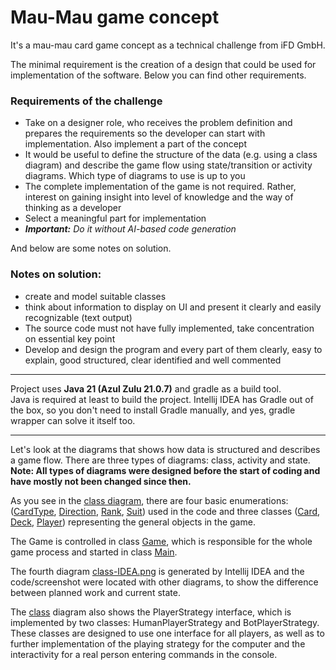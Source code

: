 
# Mau-Mau game concept

It's a mau-mau card game concept as a technical challenge from iFD GmbH.

The minimal requirement is the creation of a design that could be used for implementation of the software. Below you can find other requirements. 

### Requirements of the challenge
- Take on a designer role, who receives the problem definition and prepares the requirements so the developer can start with implementation. Also implement a part of the concept
- It would be useful to define the structure of the data (e.g. using a class diagram) and describe the game flow using state/transition or activity diagrams. Which type of diagrams to use is up to you
- The complete implementation of the game is not required. Rather, interest on gaining insight into level of knowledge and the way of thinking as a developer
- Select a meaningful part for implementation
- **_Important:_** _Do it without AI-based code generation_

And below are some notes on solution.

### Notes on solution:  
- create and model suitable classes
- think about information to display on UI and present it clearly and easily recognizable (text output)
- The source code must not have fully implemented, take concentration on essential key point
- Develop and design the program and every part of them clearly, easy to explain, good structured, clear identified and well commented

___

Project uses **Java 21 (Azul Zulu 21.0.7)** and gradle as a build tool.    
Java is required at least to build the project. Intellij IDEA has Gradle out of the box, so you don't need to install Gradle manually, and yes, gradle wrapper can solve it itself too.
___

Let's look at the diagrams that shows how data is structured and describes a game flow. There are three types of diagrams: class, activity and state. **Note: All types of diagrams were designed before the start of coding and have mostly not been changed since then.**   

As you see in the [class diagram](diagrams/class.png), there are four basic enumerations: ([CardType](src/main/java/com/challenge/maumau/models/enums/CardType.java), [Direction](src/main/java/com/challenge/maumau/models/enums/Direction.java), [Rank](src/main/java/com/challenge/maumau/models/enums/Rank.java), [Suit](src/main/java/com/challenge/maumau/models/enums/Suit.java)) used in the code and three classes ([Card](src/main/java/com/challenge/maumau/models/Card.java), [Deck](src/main/java/com/challenge/maumau/models/Deck.java), [Player](src/main/java/com/challenge/maumau/models/Player.java)) representing the general objects in the game.

The Game is controlled in class [Game](src/main/java/com/challenge/maumau/Game.java), which is responsible for the whole game process and started in class [Main](src/main/java/com/challenge/maumau/Main.java).

The fourth diagram [class-IDEA.png](diagrams/class-IDEA.png) is generated by Intellij IDEA and the code/screenshot were located with other diagrams, to show the difference between planned work and current state.

The [class](diagrams/class.png) diagram also shows the PlayerStrategy interface, which is implemented by two classes: HumanPlayerStrategy and BotPlayerStrategy.  These classes are designed to use one interface for all players, as well as to further implementation of the playing strategy for the computer and the interactivity for a real person entering commands in the console.
